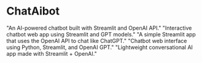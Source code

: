 # ChatAibot
  "An AI-powered chatbot built with Streamlit and OpenAI API."  "Interactive chatbot web app using Streamlit and GPT models."  "A simple Streamlit app that uses the OpenAI API to chat like ChatGPT."  "Chatbot web interface using Python, Streamlit, and OpenAI GPT."  "Lightweight conversational AI app made with Streamlit + OpenAI."
